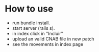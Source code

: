 # How to use

- run bundle install.
- start server (rails s).
- in index click in "Incluir"
- upload an valid CNAB file in new patch
- see the movements in index page
